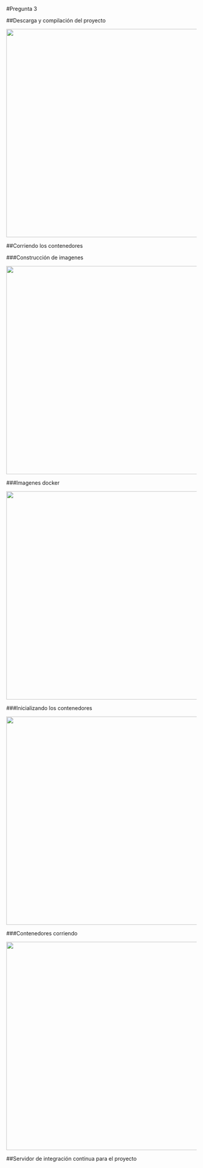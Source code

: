 #Pregunta 3


##Descarga y compilación del proyecto

<img src="https://i.imgur.com/9OOSd06.png" height="550">

##Corriendo los contenedores

###Construcción de imagenes

<img src="https://i.imgur.com/dP5sQgF.png" height="550">


###Imagenes docker

<img src="https://i.imgur.com/JnevquA.png" height="550">


###Inicializando los contenedores

<img src="https://i.imgur.com/HAXZMq7.png" height="550">



###Contenedores corriendo

<img src="https://i.imgur.com/v9xguL6.png" height="550">


##Servidor de integración continua para el proyecto
